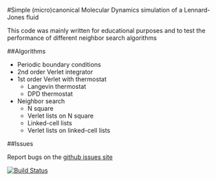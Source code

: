 #Simple (micro)canonical Molecular Dynamics simulation of a Lennard-Jones fluid

This code was mainly written for educational purposes and to test the performance of different neighbor search algorithms

##Algorithms

* Periodic boundary conditions
* 2nd order Verlet integrator
* 1st order Verlet with thermostat
  * Langevin thermostat
  * DPD thermostat
* Neighbor search
  * N square
  * Verlet lists on N square
  * Linked-cell lists
  * Verlet lists on linked-cell lists

##Issues

Report bugs on the [github issues site](https://github.com/junghans/mdlj/issues)


[![Build Status](https://travis-ci.org/junghans/cj-overlay.svg?branch=master)](https://travis-ci.org/junghans/mdlj)
